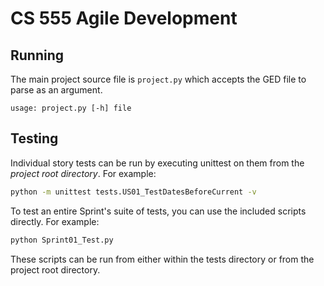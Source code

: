 # CS 555 Agile Development

## Running

The main project source file is `project.py` which accepts the GED file to parse as an argument.

```shell
usage: project.py [-h] file
```

## Testing

Individual story tests can be run by executing unittest on them from the *project root directory*. For example:

```bash
python -m unittest tests.US01_TestDatesBeforeCurrent -v
```

To test an entire Sprint's suite of tests, you can use the included scripts directly. For example:

```bash
python Sprint01_Test.py
```

These scripts can be run from either within the tests directory or from the project root directory.